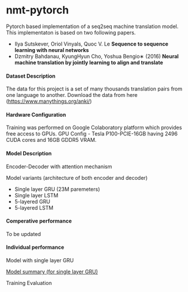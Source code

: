 # nmt-pytorch
Pytorch based implementation of a seq2seq machine translation model. This implementaton is based on two following papers.
- Ilya Sutskever, Oriol Vinyals, Quoc V. Le **Sequence to sequence learning with neural networks**
- Dzmitry Bahdanau, KyungHyun Cho, Yoshua Bengio∗ (2016) **Neural machine translation by jointly learning to align and translate** 

#### Dataset Description

The data for this project is a set of many thousands translation pairs from one language to another. Download the data from here (https://www.manythings.org/anki/)

#### Hardware Configuration

Training was performed on Google Colaboratory platform which provides free access to GPUs. GPU Config -
Tesla P100-PCIE-16GB having 2496 CUDA cores and 16GB GDDR5 VRAM.

#### Model Description

Encoder-Decoder with attention mechanism
 
 Model variants (architecture of both encoder and decoder)
 - Single layer GRU (23M paremeters)
 - Single layer LSTM
 - 5-layered GRU
 - 5-layered LSTM
 
 #### Comperative performance 
 To be updated
 
 #### Individual performance
 Model with single layer GRU
 
 [Model summary (for single layer GRU)](save/images/gru1.PNG)
 
 Training
 Evaluation
